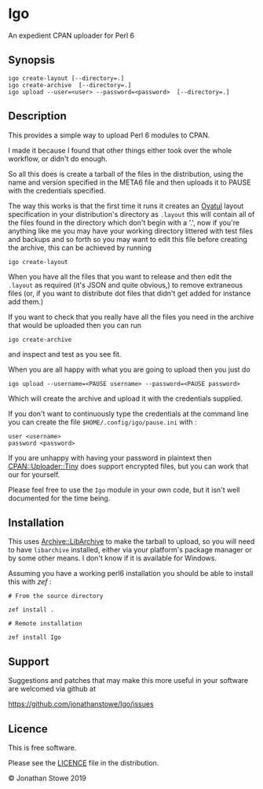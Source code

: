 # Igo

An expedient CPAN uploader for Perl 6

## Synopsis

	igo create-layout [--directory=.]
    igo create-archive  [--directory=.]
    igo upload --user=<user> --password=<password>  [--directory=.]

## Description

This provides a simple way to upload Perl 6 modules to CPAN.  

I made it because I found that other things either took over the whole
workflow, or didn't do enough.

So all this does is create a tarball of the files in the distribution,
using the name and version specified in the META6 file and then uploads
it to PAUSE with the credentials specified.

The way this works is that the first time it runs it creates an
[Oyatul](https://github.com/jonathanstowe/Oyatul) layout specification
in your distribution's directory as ```.layout``` this will contain all
of the files found in the directory which don't begin with a '.', now
if you're anything like me you may have your working directory littered
with test files and backups and so forth so you may want to edit this file
before creating the archive, this can be achieved by running

```
igo create-layout
```

When you have all the files that you want to release and then edit 
the ```.layout``` as required (it's JSON and quite obvious,) to remove
extraneous files (or, if you want to distribute dot files that didn't get
added for instance add them.)

If you want to check that you really have all the files you need in the
archive that would be uploaded then you can run

```
igo create-archive
```

and inspect and test as you see fit.

When you are all happy with what you are going to upload then you just
do

```
igo upload --username=<PAUSE username> --password=<PAUSE password>
```

Which will create the archive and upload it with the credentials supplied.

If you don't want to continuously type the credentials at the command line
you can create the file ```$HOME/.config/igo/pause.ini``` with :

```
user <username>
password <password>
```

If you are unhappy with having your password in plaintext then 
[CPAN::Uploader::Tiny](https://github.com/Leont/cpan-upload-tiny) does
support encrypted files, but you can work that our for yourself.


Please feel free to use the ```Igo``` module in your own code, but
it isn't well documented for the time being.

## Installation

This uses [Archive::LibArchive](https://modules.perl6.org/dist/Archive::Libarchive:cpan:FRITH) to make the tarball to upload, so you will need to have ```libarchive``` installed, either via your platform's package manager or by some other means.  I don't know if it is available for Windows.

Assuming you have a working perl6 installation you should be able to
install this with *zef* :

    # From the source directory

    zef install .

    # Remote installation

    zef install Igo

## Support

Suggestions and patches that may make this more useful in your software
are welcomed via github at

https://github.com/jonathanstowe/Igo/issues

## Licence

This is free software.

Please see the [LICENCE](LICENCE) file in the distribution.

© Jonathan Stowe 2019

